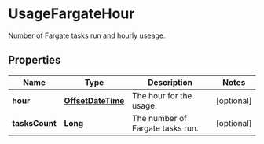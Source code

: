 

# UsageFargateHour

Number of Fargate tasks run and hourly useage.
## Properties

Name | Type | Description | Notes
------------ | ------------- | ------------- | -------------
**hour** | [**OffsetDateTime**](OffsetDateTime.md) | The hour for the usage. |  [optional]
**tasksCount** | **Long** | The number of Fargate tasks run. |  [optional]



